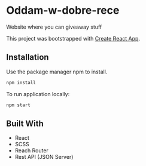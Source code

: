 # Oddam-w-dobre-rece
Website where you can giveaway stuff

This project was bootstrapped with [Create React App](https://github.com/facebook/create-react-app).
## Installation

Use the package manager npm to install.

```bash
npm install
```

To run application locally:

```bash
npm start
```

## Built With

- React
- SCSS
- Reach Router
- Rest API (JSON Server)
